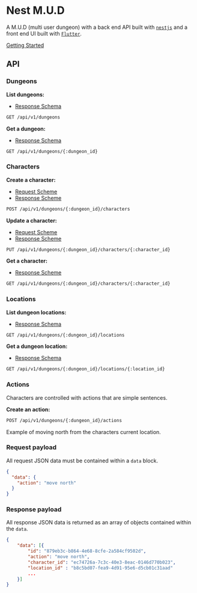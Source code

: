 # Nest M.U.D

A M.U.D (multi user dungeon) with a back end API built with [`nestjs`](https://docs.nestjs.com/) and a front end UI built with [`Flutter`](https://flutter.dev/docs).

[Getting Started](README.md)

## API

### Dungeons

**List dungeons:**

- [Response Schema](server/src/controllers/dungeon/schema/dungeon.schema.json)

```bash
GET /api/v1/dungeons
```

**Get a dungeon:**

- [Response Schema](server/src/controllers/dungeon/schema/dungeon.schema.json)

```bash
GET /api/v1/dungeons/{:dungeon_id}
```

### Characters

**Create a character:**

- [Request Scheme](server/src/controllers/dungeon-character/schema/create-dungeon-character.schema.json)
- [Response Scheme](server/src/controllers/dungeon-character/schema/dungeon-character.schema.json)

```bash
POST /api/v1/dungeons/{:dungeon_id}/characters
```

**Update a character:**

- [Request Scheme](server/src/controllers/dungeon-character/schema/update-dungeon-character.schema.json)
- [Response Scheme](server/src/controllers/dungeon-character/schema/dungeon-character.schema.json)

```bash
PUT /api/v1/dungeons/{:dungeon_id}/characters/{:character_id}
```

**Get a character:**

- [Response Scheme](server/src/controllers/dungeon-character/schema/dungeon-character.schema.json)

```bash
GET /api/v1/dungeons/{:dungeon_id}/characters/{:character_id}
```

### Locations

**List dungeon locations:**

- [Response Schema](server/src/controllers/dungeon-location/schema/dungeon-location.schema.json)

```bash
GET /api/v1/dungeons/{:dungeon_id}/locations
```

**Get a dungeon location:**

- [Response Schema](server/src/controllers/dungeon-location/schema/dungeon-location.schema.json)

```bash
GET /api/v1/dungeons/{:dungeon_id}/locations/{:location_id}
```

### Actions

Characters are controlled with actions that are simple sentences.

**Create an action:**

```bash
POST /api/v1/dungeons/{:dungeon_id}/actions
```

Example of moving north from the characters current location.

### Request payload

All request JSON data must be contained within a `data` block.

```json
{
  "data": {
    "action": "move north"
  }
}
```

### Response payload

All response JSON data is returned as an array of objects contained within the `data`.

```json
{
    "data": [{
        "id": "879eb3c-b864-4e68-8cfe-2a584cf9502d",
        "action": "move north",
        "character_id": "ec74726a-7c3c-40e3-8eac-0146d770b023",
        "location_id" : "b8c5bd07-fea9-4d91-95e6-d5cb01c31aad"
        ...
    }]
}
```
